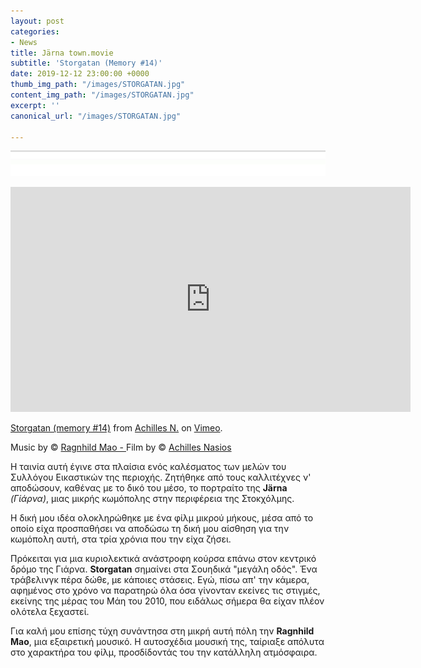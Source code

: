 ```yaml
---
layout: post
categories:
- News
title: Järna town.movie
subtitle: 'Storgatan (Memory #14)'
date: 2019-12-12 23:00:00 +0000
thumb_img_path: "/images/STORGATAN.jpg"
content_img_path: "/images/STORGATAN.jpg"
excerpt: ''
canonical_url: "/images/STORGATAN.jpg"

---
```

![](/images/bwok-2.jpg)

<iframe src="https://player.vimeo.com/video/12129593" width="640" height="360" frameborder="0" allow="autoplay; fullscreen" allowfullscreen></iframe>
<p><a href="https://vimeo.com/12129593">Storgatan (memory #14)</a> from <a href="https://vimeo.com/achilles">Achilles N.</a> on <a href="https://vimeo.com">Vimeo</a>.</p>

Music by © <a href="https://www.facebook.com/ragnhild.mao" target="blank">Ragnhild Mao - </a>Film by © <a href="https://anikon.org/" target="blank">Achilles Nasios</a>

Η ταινία αυτή έγινε στα πλαίσια ενός καλέσματος των μελών του Συλλόγου Εικαστικών της περιοχής. Ζητήθηκε από τους καλλιτέχνες ν' αποδώσουν, καθένας με το δικό του μέσο, το πορτραίτο της **Järna** _(Γίάρνα)_, μιας μικρής κωμόπολης στην περιφέρεια της Στοκχόλμης. 

Η δική μου ιδέα ολοκληρώθηκε με ένα φίλμ μικρού μήκους, μέσα από το οποίο είχα προσπαθήσει να αποδώσω τη δική μου αίσθηση για την κωμόπολη αυτή, στα τρία χρόνια που την είχα ζήσει. 

Πρόκειται για μια κυριολεκτικά ανάστροφη κούρσα επάνω στον κεντρικό δρόμο της Γιάρνα. **Storgatan** σημαίνει στα Σουηδικά "μεγάλη οδός". Ένα τράβελινγκ πέρα δώθε, με κάποιες στάσεις. Εγώ, πίσω απ' την κάμερα, αφημένος στο χρόνο να παρατηρώ όλα όσα γίνονταν εκείνες τις στιγμές, εκείνης της μέρας του Μάη του 2010, που ειδάλως σήμερα θα είχαν πλέον ολότελα ξεχαστεί.

Για καλή μου επίσης τύχη συνάντησα στη μικρή αυτή πόλη την **Ragnhild Mao**, μια εξαιρετική μουσικό. Η αυτοσχέδια μουσική της, ταίριαξε απόλυτα στο χαρακτήρα του φίλμ, προσδίδοντάς του την κατάλληλη ατμόσφαιρα.